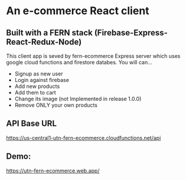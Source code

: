 # An e-commerce React client

## Built with a FERN stack (Firebase-Express-React-Redux-Node)

This client app is seved by fern-ecommerce Express server which uses google cloud functions and firestore databes.
You will can...

- Signup as new user
- Login against firebase
- Add new products
- Add them to cart
- Change its image (not Implemented in release 1.0.0)
- Remove ONLY your own products

## API Base URL

https://us-central1-utn-fern-ecommerce.cloudfunctions.net/api

## Demo:
https://utn-fern-ecommerce.web.app/
